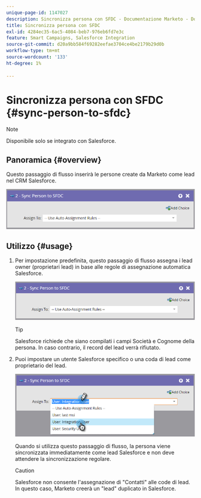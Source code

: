 ```yaml
---
unique-page-id: 1147027
description: Sincronizza persona con SFDC - Documentazione Marketo - Documentazione del prodotto
title: Sincronizza persona con SFDC
exl-id: 4284ec35-6ac5-4084-beb7-976eb6fd7e3c
feature: Smart Campaigns, Salesforce Integration
source-git-commit: d20a9bb584f69282eefae3704ce4be2179b29d0b
workflow-type: tm+mt
source-wordcount: '133'
ht-degree: 1%

---
```


# Sincronizza persona con SFDC {#sync-person-to-sfdc}

>[!NOTE]
>
>Disponibile solo se integrato con Salesforce.

## Panoramica {#overview}

Questo passaggio di flusso inserirà le persone create da Marketo come lead nel CRM Salesforce.

![](assets/sync-person-to-sfdc.png)

## Utilizzo {#usage}

1. Per impostazione predefinita, questo passaggio di flusso assegna i lead owner (proprietari lead) in base alle regole di assegnazione automatica Salesforce.

   ![](assets/sync-person-to-sfdc.png)

   >[!TIP]
   >
   >Salesforce richiede che siano compilati i campi Società e Cognome della persona. In caso contrario, il record del lead verrà rifiutato.

1. Puoi impostare un utente Salesforce specifico o una coda di lead come proprietario del lead.

   ![](assets/sync-person-to-sfdc-2.png)

   Quando si utilizza questo passaggio di flusso, la persona viene sincronizzata immediatamente come lead Salesforce e non deve attendere la sincronizzazione regolare.

   >[!CAUTION]
   >
   >Salesforce non consente l&#39;assegnazione di &quot;Contatti&quot; alle code di lead. In questo caso, Marketo creerà un &quot;lead&quot; duplicato in Salesforce.
